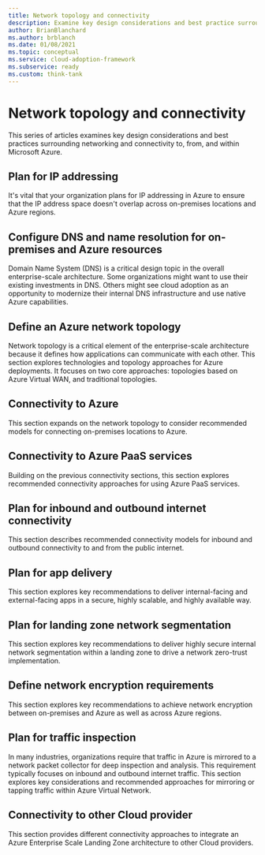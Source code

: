 ```yaml
---
title: Network topology and connectivity
description: Examine key design considerations and best practice surrounding networking and connectivity to, from, and within Microsoft Azure.
author: BrianBlanchard
ms.author: brblanch
ms.date: 01/08/2021
ms.topic: conceptual
ms.service: cloud-adoption-framework
ms.subservice: ready
ms.custom: think-tank
---
```


<!-- docutune:casing "Azure VPN Gateway" L7 -->
<!-- cSpell:ignore autoregistration BGPs MACsec MPLS MSEE onprem privatelink VPNs -->

# Network topology and connectivity

This series of articles examines key design considerations and best practices surrounding networking and connectivity to, from, and within Microsoft Azure.

## Plan for IP addressing

It's vital that your organization plans for IP addressing in Azure to ensure that the IP address space doesn't overlap across on-premises locations and Azure regions.

## Configure DNS and name resolution for on-premises and Azure resources

Domain Name System (DNS) is a critical design topic in the overall enterprise-scale architecture. Some organizations might want to use their existing investments in DNS. Others might see cloud adoption as an opportunity to modernize their internal DNS infrastructure and use native Azure capabilities.

## Define an Azure network topology

Network topology is a critical element of the enterprise-scale architecture because it defines how applications can communicate with each other. This section explores technologies and topology approaches for Azure deployments. It focuses on two core approaches: topologies based on Azure Virtual WAN, and traditional topologies.

## Connectivity to Azure

This section expands on the network topology to consider recommended models for connecting on-premises locations to Azure.

## Connectivity to Azure PaaS services

Building on the previous connectivity sections, this section explores recommended connectivity approaches for using Azure PaaS services.

## Plan for inbound and outbound internet connectivity

This section describes recommended connectivity models for inbound and outbound connectivity to and from the public internet.

## Plan for app delivery

This section explores key recommendations to deliver internal-facing and external-facing apps in a secure, highly scalable, and highly available way.

## Plan for landing zone network segmentation

This section explores key recommendations to deliver highly secure internal network segmentation within a landing zone to drive a network zero-trust implementation.

## Define network encryption requirements

This section explores key recommendations to achieve network encryption between on-premises and Azure as well as across Azure regions.

## Plan for traffic inspection

In many industries, organizations require that traffic in Azure is mirrored to a network packet collector for deep inspection and analysis. This requirement typically focuses on inbound and outbound internet traffic. This section explores key considerations and recommended approaches for mirroring or tapping traffic within Azure Virtual Network.

## Connectivity to other Cloud provider

This section provides different connectivity approaches to integrate an Azure Enterprise Scale Landing Zone architecture to other Cloud providers.
